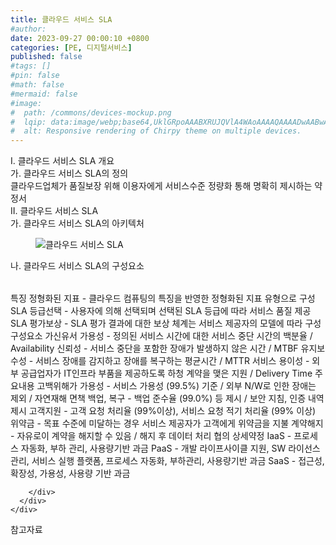 ```yaml
---
title: 클라우드 서비스 SLA
#author: 
date: 2023-09-27 00:00:10 +0800
categories: [PE, 디지털서비스]
published: false
#tags: []
#pin: false
#math: false
#mermaid: false
#image:
#  path: /commons/devices-mockup.png
#  lqip: data:image/webp;base64,UklGRpoAAABXRUJQVlA4WAoAAAAQAAAADwAABwAAQUxQSDIAAAARL0AmbZurmr57yyIiqE8oiG0bejIYEQTgqiDA9vqnsUSI6H+oAERp2HZ65qP/VIAWAFZQOCBCAAAA8AEAnQEqEAAIAAVAfCWkAALp8sF8rgRgAP7o9FDvMCkMde9PK7euH5M1m6VWoDXf2FkP3BqV0ZYbO6NA/VFIAAAA
#  alt: Responsive rendering of Chirpy theme on multiple devices.
---
```


<div class="post-wrap">
  <div class="para">
    <div class="para-title">
      I. 클라우드 서비스 SLA 개요
    </div>
    <div class="para-cntnt">
      <div class="para">
        <div class="para-title">
          가. 클라우드 서비스 SLA의 정의
        </div>
        <div class="para-cntnt">
            클라우드업체가 품질보장 위해 이용자에게 서비스수준 정량화 통해 명확히 제시하는 약정서
        </div>
      </div>
    </div>
  </div>
  
  <div class="para">
    <div class="para-title">
      II. 클라우드 서비스 SLA
    </div>
    <div class="para-cntnt">
      <div class="para">
        <div class="para-title">
          가. 클라우드 서비스 SLA의 아키텍처
        </div>
        <div class="para-cntnt">
          <figure class="post-figure">
            <img src="/assets/img/posts/클라우드-서비스-SLA.png" alt="클라우드 서비스 SLA">
<!--            <figcaption>Source: Unveiling the Metaverse: Exploring Emerging Trends, Multifaceted Perspectives, and Future Challenges</figcaption>-->
          </figure>
        </div>
      </div>
      <div class="para">
        <div class="para-title">
          나. 클라우드 서비스 SLA의 구성요소
        </div>
        <div class="para-cntnt">
          <table class="post-table">
          </table>
          특징
  정형화된 지표 - 클라우드 컴퓨팅의 특징을 반영한 정형화된 지표 유형으로 구성
  SLA 등급선택 - 사용자에 의해 선택되며 선택된 SLA 등급에 따라 서비스 품질 제공
  SLA 평가보상 - SLA 평가 결과에 대한 보상 체계는 서비스 제공자의 모델에 따라 구성
구성요소 가신유서
  가용성 - 정의된 서비스 시간에 대한 서비스 중단 시간의 백분율 / Availability
  신뢰성 - 서비스 중단을 포함한 장애가 발생하지 않은 시간 / MTBF
  유지보수성 - 서비스 장애를 감지하고 장애를 복구하는 평균시간 / MTTR
  서비스 용이성 - 외부 공급업자가 IT인프라 부품을 제공하도록 하청 계약을 맺은 지원 / Delivery Time
주요내용 고백위해가
  가용성 - 서비스 가용성 (99.5%) 기준 / 외부 N/W로 인한 장애는 제외 / 자연재해 면책
  백업, 복구 - 백업 준수율 (99.0%) 등 제시 / 보안 지침, 인증 내역 제시
  고객지원 - 고객 요청 처리율 (99%이상), 서비스 요청 적기 처리율 (99% 이상)
  위약금 - 목표 수준에 미달하는 경우 서비스 제공자가 고객에게 위약금을 지불
  계약해지 - 자유로이 계약을 해지할 수 있음 / 해지 후 데이터 처리 협의
상세약정
  IaaS - 프로세스 자동화, 부하 관리, 사용량기반 과금
  PaaS - 개발 라이프사이클 지원, SW 라이선스 관리, 서비스 실행 플랫폼, 프로세스 자동화, 부하관리, 사용량기반 과금
  SaaS - 접근성, 확장성, 가용성, 사용량 기반 과금

        </div>
      </div>
    </div>
  </div>

  <div class="refr-wrap">
    <div class="refr-title">
        참고자료
    </div>
    <ol class="refr-list">
    <!--    <li>(나현식, 최대선) <a target="_blank" href="https://scienceon.kisti.re.kr/commons/util/originalView.do?cn=JAKO202225948430499&oCn=JAKO202225948430499&dbt=JAKO&journal=NJOU00291864">메타버스 보안 위협 요소 및 대응 방안 검토</a></li>-->
    <!--    <li>(M. Uddin, S. Manickam, H. Ullah, M. Obaidat and A. Dandoush) <a target="_blank" href="https://ieeexplore.ieee.org/abstract/document/10138386">Unveiling the Metaverse: Exploring Emerging Trends, Multifaceted Perspectives, and Future Challenges</a></li>-->
    </ol>
  </div>
</div>
